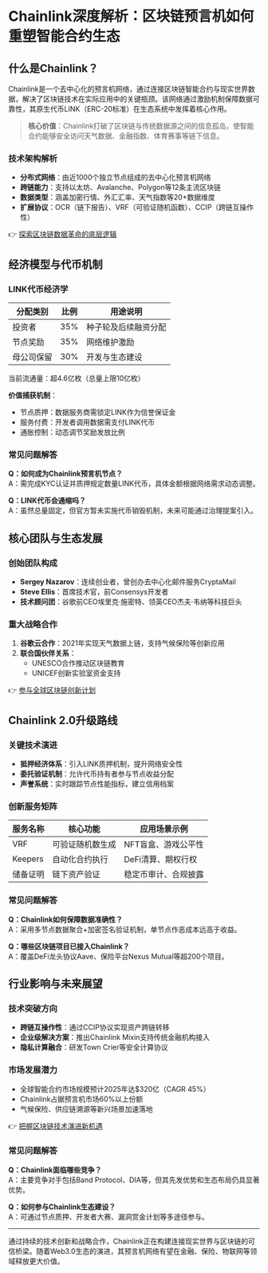 # Chainlink深度解析：区块链预言机如何重塑智能合约生态

## 什么是Chainlink？

Chainlink是一个去中心化的预言机网络，通过连接区块链智能合约与现实世界数据，解决了区块链技术在实际应用中的关键瓶颈。该网络通过激励机制保障数据可靠性，其原生代币LINK（ERC-20标准）在生态系统中发挥着核心作用。

> **核心价值**：Chainlink打破了区块链与传统数据源之间的信息孤岛，使智能合约能够安全访问天气数据、金融指数、体育赛事等链下信息。

### 技术架构解析

- **分布式网络**：由近1000个独立节点组成的去中心化预言机网络
- **跨链能力**：支持以太坊、Avalanche、Polygon等12条主流区块链
- **数据类型**：涵盖加密行情、外汇汇率、天气指数等20+数据维度
- **扩展协议**：OCR（链下报告）、VRF（可验证随机函数）、CCIP（跨链互操作性）

👉 [探索区块链数据革命的底层逻辑](https://bit.ly/okx_welcome)

## 经济模型与代币机制

### LINK代币经济学

| 分配类别        | 比例   | 用途说明               |
|-----------------|--------|------------------------|
| 投资者          | 35%    | 种子轮及后续融资分配   |
| 节点奖励        | 35%    | 网络维护激励           |
| 母公司保留      | 30%    | 开发与生态建设         |

当前流通量：超4.6亿枚（总量上限10亿枚）

**价值捕获机制**：
- 节点质押：数据服务商需锁定LINK作为信誉保证金
- 服务付费：开发者调用数据需支付LINK代币
- 通胀控制：动态调节奖励发放比例

### 常见问题解答

**Q：如何成为Chainlink预言机节点？**  
A：需完成KYC认证并质押规定数量LINK代币，具体金额根据网络需求动态调整。

**Q：LINK代币会通缩吗？**  
A：虽然总量固定，但官方暂未实施代币销毁机制，未来可能通过治理提案引入。

## 核心团队与生态发展

### 创始团队构成

- **Sergey Nazarov**：连续创业者，曾创办去中心化邮件服务CryptaMail
- **Steve Ellis**：首席技术官，前Consensys开发者
- **技术顾问团**：谷歌前CEO埃里克·施密特、领英CEO杰夫·韦纳等科技巨头

### 重大战略合作

1. **谷歌云合作**：2021年实现天气数据上链，支持气候保险等创新应用
2. **联合国伙伴关系**：
   - UNESCO合作推动区块链教育
   - UNICEF创新实验室资金支持

👉 [参与全球区块链创新计划](https://bit.ly/okx_welcome)

## Chainlink 2.0升级路线

### 关键技术演进

- **抵押经济体系**：引入LINK质押机制，提升网络安全性
- **委托验证机制**：允许代币持有者参与节点收益分配
- **声誉系统**：实时跟踪节点性能指标，建立信用档案

### 创新服务矩阵

| 服务名称        | 核心功能                     | 应用场景示例         |
|-----------------|------------------------------|----------------------|
| VRF             | 可验证随机数生成             | NFT盲盒、游戏公平性  |
| Keepers         | 自动化合约执行               | DeFi清算、期权行权   |
| 储备证明        | 链下资产验证                 | 稳定币审计、合规披露 |

### 常见问题解答

**Q：Chainlink如何保障数据准确性？**  
A：采用多节点数据聚合+加密签名验证机制，单节点作恶成本远高于收益。

**Q：哪些区块链项目已接入Chainlink？**  
A：覆盖DeFi龙头协议Aave、保险平台Nexus Mutual等超200个项目。

## 行业影响与未来展望

### 技术突破方向

- **跨链互操作性**：通过CCIP协议实现资产跨链转移
- **企业级解决方案**：推出Chainlink Mixin支持传统金融机构接入
- **隐私计算融合**：研发Town Crier等安全计算协议

### 市场发展潜力

- 全球智能合约市场规模预计2025年达$320亿（CAGR 45%）
- Chainlink占据预言机市场60%以上份额
- 气候保险、供应链溯源等新兴场景加速落地

👉 [把握区块链技术演进新机遇](https://bit.ly/okx_welcome)

### 常见问题解答

**Q：Chainlink面临哪些竞争？**  
A：主要竞争对手包括Band Protocol、DIA等，但其先发优势和生态布局仍具显著优势。

**Q：如何参与Chainlink生态建设？**  
A：可通过节点质押、开发者大赛、漏洞赏金计划等多途径参与。

---

通过持续的技术创新和战略合作，Chainlink正在构建连接现实世界与区块链的可信桥梁。随着Web3.0生态的演进，其预言机网络有望在金融、保险、物联网等领域释放更大价值。